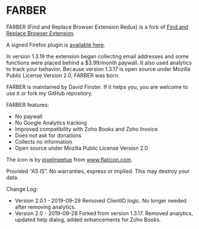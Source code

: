 # FARBER


FARBER (Find and Replace Browser Extension Redux) is a fork of [Find and Replace Browser Extension](https://github.com/Dalimil/Find-and-Replace-Browser-Extension).

A signed Firefox plugin is [available here](https://github.com/dfinr/FARBER/releases/download/2.0.1/farber-2.0.1-fx.xpi).  

In version 1.3.19 the extension began collecting email addresses and some functions were placed behind a $3.99/month paywall. It also used analytics to track your behavior. Because version 1.3.17 is open source under Mozilla Public License Version 2.0, FARBER was born.

FARBER is maintained by David Finster. If it helps you, you are welcome to use it or fork my GitHub repository.

FARBER features:

* No paywall
* No Google Analytics tracking
* Improved compatibility with Zoho Books and Zoho Invoice
* Does not ask for donations
* Collects no information
* Open source under Mozilla Public License Version 2.0

The icon is by [pixelmeetup](https://www.flaticon.com/authors/pixelmeetup) from www.flaticon.com.

Provided “AS IS”. No warranties, express or implied. This may destroy your data. 

Change Log:

* Version 2.0.1 - 2019-09-29
Removed ClientID logic. No longer needed after removing analytics.
* Version 2.0 - 2019-09-28
Forked from version 1.3.17. Removed analytics, updated help dialog, added enhancements for Zoho Books.
